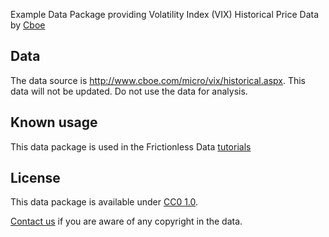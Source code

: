 Example Data Package providing Volatility Index (VIX) Historical Price Data by [Cboe](http://www.cboe.com/)

## Data

The data source is http://www.cboe.com/micro/vix/historical.aspx. This data will not be updated. Do not use the data for analysis.

## Known usage

This data package is used in the Frictionless Data [tutorials](https://frictionlessdata.io/docs/)

## License

This data package is available under [CC0 1.0](https://creativecommons.org/publicdomain/zero/1.0/).

[Contact us](https://github.com/frictionlessdata/example-data-packages/issues/new) if you are aware of any copyright in the data.

